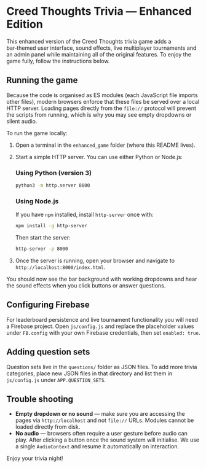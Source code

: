 # Creed Thoughts Trivia — Enhanced Edition

This enhanced version of the Creed Thoughts trivia game adds a bar‑themed user interface, sound effects, live multiplayer tournaments and an admin panel while maintaining all of the original features. To enjoy the game fully, follow the instructions below.

## Running the game

Because the code is organised as ES modules (each JavaScript file imports other files), modern browsers enforce that these files be served over a local HTTP server. Loading pages directly from the `file://` protocol will prevent the scripts from running, which is why you may see empty dropdowns or silent audio.

To run the game locally:

1. Open a terminal in the `enhanced_game` folder (where this README lives).
2. Start a simple HTTP server. You can use either Python or Node.js:

   ### Using Python (version 3)

   ```bash
   python3 -m http.server 8000
   ```

   ### Using Node.js

   If you have `npm` installed, install `http-server` once with:

   ```bash
   npm install -g http-server
   ```

   Then start the server:

   ```bash
   http-server -p 8000
   ```

3. Once the server is running, open your browser and navigate to `http://localhost:8000/index.html`.

You should now see the bar background with working dropdowns and hear the sound effects when you click buttons or answer questions.

## Configuring Firebase

For leaderboard persistence and live tournament functionality you will need a Firebase project. Open `js/config.js` and replace the placeholder values under `FB.config` with your own Firebase credentials, then set `enabled: true`.

## Adding question sets

Question sets live in the `questions/` folder as JSON files. To add more trivia categories, place new JSON files in that directory and list them in `js/config.js` under `APP.QUESTION_SETS`.

## Trouble shooting

* **Empty dropdown or no sound** — make sure you are accessing the pages via `http://localhost` and not `file://` URLs. Modules cannot be loaded directly from disk.
* **No audio** — browsers often require a user gesture before audio can play. After clicking a button once the sound system will initialise. We use a single `AudioContext` and resume it automatically on interaction.

Enjoy your trivia night!